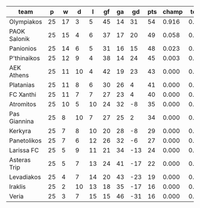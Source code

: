 |     team     | p  | w  | d  | l  | gf | ga | gd  | pts | champ | top2  | top3  | top4  |  5-7  | bot4  | bot3  | bot2  |
|--------------|----|----|----|----|----|----|-----|-----|-------|-------|-------|-------|-------|-------|-------|-------|
| Olympiakos   | 25 | 17 |  3 |  5 | 45 | 14 |  31 |  54 | 0.916 | 0.987 | 0.999 | 1.000 | 0.000 | 0.000 | 0.000 | 0.000|
| PAOK Salonik | 25 | 15 |  4 |  6 | 37 | 17 |  20 |  49 | 0.058 | 0.585 | 0.853 | 0.964 | 0.036 | 0.000 | 0.000 | 0.000|
| Panionios    | 25 | 14 |  6 |  5 | 31 | 16 |  15 |  48 | 0.023 | 0.306 | 0.723 | 0.927 | 0.073 | 0.000 | 0.000 | 0.000|
| P'thinaikos  | 25 | 12 |  9 |  4 | 38 | 14 |  24 |  45 | 0.003 | 0.096 | 0.296 | 0.641 | 0.359 | 0.000 | 0.000 | 0.000|
| AEK Athens   | 25 | 11 | 10 |  4 | 42 | 19 |  23 |  43 | 0.000 | 0.025 | 0.123 | 0.404 | 0.593 | 0.000 | 0.000 | 0.000|
| Platanias    | 25 | 11 |  8 |  6 | 30 | 26 |   4 |  41 | 0.000 | 0.000 | 0.004 | 0.026 | 0.851 | 0.000 | 0.000 | 0.000|
| FC Xanthi    | 25 | 11 |  7 |  7 | 27 | 23 |   4 |  40 | 0.000 | 0.000 | 0.004 | 0.038 | 0.891 | 0.000 | 0.000 | 0.000|
| Atromitos    | 25 | 10 |  5 | 10 | 24 | 32 |  -8 |  35 | 0.000 | 0.000 | 0.000 | 0.000 | 0.077 | 0.000 | 0.000 | 0.000|
| Pas Giannina | 25 |  8 | 10 |  7 | 27 | 25 |   2 |  34 | 0.000 | 0.000 | 0.000 | 0.000 | 0.121 | 0.000 | 0.000 | 0.000|
| Kerkyra      | 25 |  7 |  8 | 10 | 20 | 28 |  -8 |  29 | 0.000 | 0.000 | 0.000 | 0.000 | 0.000 | 0.009 | 0.000 | 0.000|
| Panetolikos  | 25 |  7 |  6 | 12 | 26 | 32 |  -6 |  27 | 0.000 | 0.000 | 0.000 | 0.000 | 0.000 | 0.023 | 0.002 | 0.000|
| Larissa FC   | 25 |  5 |  9 | 11 | 21 | 34 | -13 |  24 | 0.000 | 0.000 | 0.000 | 0.000 | 0.000 | 0.397 | 0.077 | 0.008|
| Asteras Trip | 25 |  5 |  7 | 13 | 24 | 41 | -17 |  22 | 0.000 | 0.000 | 0.000 | 0.000 | 0.000 | 0.621 | 0.196 | 0.045|
| Levadiakos   | 25 |  4 |  7 | 14 | 20 | 43 | -23 |  19 | 0.000 | 0.000 | 0.000 | 0.000 | 0.000 | 0.971 | 0.851 | 0.412|
| Iraklis      | 25 |  2 | 10 | 13 | 18 | 35 | -17 |  16 | 0.000 | 0.000 | 0.000 | 0.000 | 0.000 | 0.983 | 0.903 | 0.672|
| Veria        | 25 |  3 |  7 | 15 | 15 | 46 | -31 |  16 | 0.000 | 0.000 | 0.000 | 0.000 | 0.000 | 0.996 | 0.971 | 0.863|
